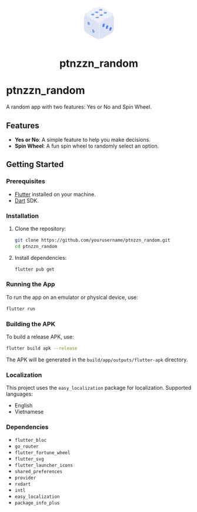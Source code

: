 <p align="center">
  <img src="assets/images/app_ico.png" alt="App Logo" width="100" height="100">
</p>
<h1 align="center">ptnzzn_random</h1>

# ptnzzn_random

A random app with two features: Yes or No and Spin Wheel.

## Features

- **Yes or No**: A simple feature to help you make decisions.
- **Spin Wheel**: A fun spin wheel to randomly select an option.

## Getting Started

### Prerequisites

- [Flutter](https://flutter.dev/docs/get-started/install) installed on your machine.
- [Dart](https://dart.dev/get-dart) SDK.

### Installation

1. Clone the repository:
   ```sh
   git clone https://github.com/yourusername/ptnzzn_random.git
   cd ptnzzn_random
   ```

2. Install dependencies:
   ```sh
   flutter pub get
   ```

### Running the App
To run the app on an emulator or physical device, use:
```sh
flutter run
```

### Building the APK
To build a release APK, use:
```sh
flutter build apk --release
```
The APK will be generated in the `build/app/outputs/flutter-apk` directory.

### Localization
This project uses the `easy_localization` package for localization. Supported languages:
- English
- Vietnamese

### Dependencies
- `flutter_bloc`
- `go_router`
- `flutter_fortune_wheel`
- `flutter_svg`
- `flutter_launcher_icons`
- `shared_preferences`
- `provider`
- `rxdart`
- `intl`
- `easy_localization`
- `package_info_plus`